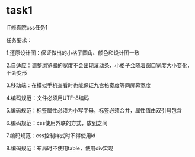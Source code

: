 # task1
IT修真院css任务1

任务要求：

1.还原设计图：保证做出的小格子圆角、颜色和设计图一致

2.自适应：调整浏览器的宽度不会出现滚动条，小格子会随着窗口宽度大小变化，不会变形

3.移动端：在模拟手机查看时也能保证九宫格宽度等同屏幕宽度

4.编码规范：文件必须用UTF-8编码

5.编码规范：标签属性必须为小写字母，标签必须合并，属性值由双引号包含

6.编码规范：css使用外联的方式，放到<head></head>之间

7.编码规范：css控制样式时不得使用id

8.编码规范：布局时不使用table，使用div实现

